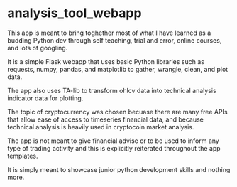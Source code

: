 # analysis_tool_webapp

This app is meant to bring toghether most of what I have learned as a budding
Python dev through self teaching, trial and error, online courses, and lots of
googling.

It is a simple Flask webapp that uses basic Python libraries such as
requests, numpy, pandas, and matplotlib to gather, wrangle, clean, and plot data.

The app also uses TA-lib to transform ohlcv data into technical analysis
indicator data for plotting.

The topic of cryptocurrency was chosen becuase there are many free APIs that
allow ease of access to timeseries financial data, and because 
technical analysis is heavily used in cryptocoin market analysis. 

The app is not meant to give financial advise or to be used to inform any type
of trading activity and this is explicitly reiterated throughout the app
templates. 

It is simply meant to showcase junior python development skills and nothing
more. 
